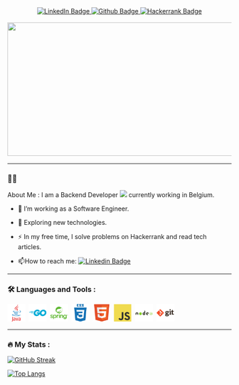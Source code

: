 



<div id="badges" align="center">
  <a href="https://www.linkedin.com/in/pavan-kumar-tulasi-79977870/">
    <img src="https://img.shields.io/badge/LinkedIn-blue?style=for-the-badge&logo=linkedin&logoColor=white" alt="LinkedIn Badge"/>
  </a>
  <a href="https://github.com/thulasipavankumar">
    <img src="https://img.shields.io/badge/github-black?style=for-the-badge&logo=github&logoColor=white" alt="Github Badge"/>
  </a>
  <a href="https://www.hackerrank.com/thulasipavan">
    <img src="https://shields.io/badge/hackerrank-green?style=for-the-badge&logo=hackerrank&logoColor=white" alt="Hackerrank Badge"/>
  </a>
</div>
<div align="center">
<img src="https://komarev.com/ghpvc/?username=thulasipavankumar&style=flat-square&color=blue" alt=""/>
 </div>
<div align="center">
  <img src="https://media3.giphy.com/media/HscDLzkO8EOTmgkhQP/200w.webp?cid=ecf05e473svf7ev6r83pcsa6jopkmin9ff3tj56do72dk4xt&rid=200w.webp&ct=g" width="600" height="300"/>
</div>

---

### :man_technologist: 
 About Me : I am a Backend Developer <img src="https://media.giphy.com/media/WUlplcMpOCEmTGBtBW/giphy.gif" width="30"> currently working in Belgium.
- :telescope: I’m working as a Software Engineer.

- :seedling: Exploring new technologies.

- :zap: In my free time, I solve problems on Hackerrank and read tech articles.

- :mailbox:How to reach me: [![Linkedin Badge](https://img.shields.io/badge/LinkedIn-blue?style=for-the-badge&logo=linkedin&logoColor=white)](https://www.linkedin.com/in/pavan-kumar-tulasi-79977870/)

---

### :hammer_and_wrench: Languages and Tools :
<div>
  <img src="https://github.com/devicons/devicon/blob/master/icons/java/java-original-wordmark.svg" title="Java" alt="Java" width="40" height="40"/>&nbsp;
  <img src="https://github.com/devicons/devicon/blob/master/icons/go/go-original-wordmark.svg" title="Go" alt="Go" width="40" height="40"/>&nbsp;
  <img src="https://github.com/devicons/devicon/blob/master/icons/spring/spring-original-wordmark.svg" title="Spring" alt="Spring" width="40" height="40"/>&nbsp;
  <img src="https://github.com/devicons/devicon/blob/master/icons/css3/css3-plain-wordmark.svg"  title="CSS3" alt="CSS" width="40" height="40"/>&nbsp;
  <img src="https://github.com/devicons/devicon/blob/master/icons/html5/html5-original.svg" title="HTML5" alt="HTML" width="40" height="40"/>&nbsp;
  <img src="https://github.com/devicons/devicon/blob/master/icons/javascript/javascript-original.svg" title="JavaScript" alt="JavaScript" width="40" height="40"/>&nbsp;
  <img src="https://github.com/devicons/devicon/blob/master/icons/nodejs/nodejs-original-wordmark.svg" title="NodeJS" alt="NodeJS" width="40" height="40"/>&nbsp;
  <img src="https://github.com/devicons/devicon/blob/master/icons/git/git-original-wordmark.svg" title="Git" **alt="Git" width="40" height="40"/>
</div>

---

### :fire: My Stats :

[![GitHub Streak](http://github-readme-streak-stats.herokuapp.com?user=thulasipavankumar&theme=dark&background=000000)](https://git.io/streak-stats)

[![Top Langs](https://github-readme-stats.vercel.app/api/top-langs/?username=thulasipavankumar&layout=compact&theme=vision-friendly-dark)](https://github.com/anuraghazra/github-readme-stats)
<!---
thulasipavankumar/thulasipavankumar is a ✨ special ✨ repository because its `README.md` (this file) appears on your GitHub profile.
You can click the Preview link to take a look at your changes.
--->
